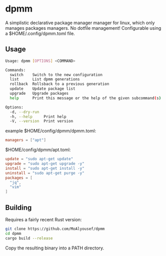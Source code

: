 # dpmm

A simplistic declarative package manager manager for linux, which only manages packages managers. No dotfile management!
Configurable using a $HOME/.config/dpmm.toml file.

## Usage
```bash
Usage: dpmm [OPTIONS] <COMMAND>

Commands:
  switch    Switch to the new configuration
  list      List dpmm generations
  rollback  Rollsback to a previous generation
  update    Update package list
  upgrade   Upgrade packages
  help      Print this message or the help of the given subcommand(s)

Options:
  -d, --dry-run  
  -h, --help     Print help
  -V, --version  Print version
```

example $HOME/config/dpmm/dpmm.toml:
```toml
managers = ["apt"]
```

$HOME/config/dpmm/apt.toml:
```toml
update = "sudo apt-get update"
upgrade = "sudo apt-get upgrade -y"
install = "sudo apt-get install -y"
uninstall = "sudo apt-get purge -y"
packages = [
  "jq",
  "vim"
]
```

## Building
Requires a fairly recent Rust version:
```bash
git clone https://github.com/MoAlyousef/dpmm
cd dpmm
cargo build --release
```

Copy the resulting binary into a PATH directory.
